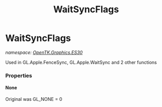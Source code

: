 ﻿---
title: WaitSyncFlags
---

# WaitSyncFlags
_namespace: [OpenTK.Graphics.ES30](N-OpenTK.Graphics.ES30.html)_

Used in GL.Apple.FenceSync, GL.Apple.WaitSync and 2 other functions



### Properties

#### None
Original was GL_NONE = 0

